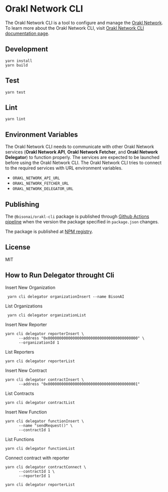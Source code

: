 # Orakl Network CLI

The Orakl Network CLI is a tool to configure and manage the [Orakl Network](https://orakl.network).
To learn more about the Orakl Network CLI, visit [Orakl Network CLI documentation page](https://orakl-network.gitbook.io/docs/orakl-network-cli/introduction).

## Development

```shell
yarn install
yarn build
```

## Test

```shell
yarn test
```

## Lint

```shell
yarn lint
```

## Environment Variables

The Orakl Network CLI needs to communicate with other Orakl Network services (**Orakl Network API**, **Orakl Network Fetcher**, and **Orakl Network Delegator**) to function properly.
The services are expected to be launched before using the Orakl Network CLI.
The Orakl Network CLI tries to connect to the required services with URL environment variables.

- `ORAKL_NETWORK_API_URL`
- `ORAKL_NETWORK_FETCHER_URL`
- `ORAKL_NETWORK_DELEGATOR_URL`

## Publishing

The `@bisonai/orakl-cli` package is published through [Github Actions pipeline](https://github.com/Bisonai/orakl/blob/master/.github/workflows/cli.build+publish.yaml) when the version the package specified in `package.json` changes.

The package is published at [NPM registry](https://www.npmjs.com/package/@bisonai/orakl-cli).

## License

MIT

## How to Run Delegator throught Cli

Insert New Organization

```shell
 yarn cli delegator organizationInsert --name BisonAI
```

List Organizations

```shell
 yarn cli delegator organizationList
```

Insert New Reporter

```shell
yarn cli delegator reporterInsert \
      --address "0x0000000000000000000000000000000000000000" \
      --organizationId 1
```

List Reporters

```shell
yarn cli delegator reporterList
```

Insert New Contract

```shell
yarn cli delegator contractInsert \
      --address "0x0000000000000000000000000000000000000001"
```

List Contracts

```shell
yarn cli delegator contractList
```

Insert New Function

```shell
yarn cli delegator functionInsert \
      --name "sendRequest()" \
      --contractId 1
```

List Functions

```shell
yarn cli delegator functionList
```

Connect contract with reporter

```shell
yarn cli delegator contractConnect \
      --contractId 1 \
      --reporterId 1
```

```shell
yarn cli delegator reporterList
```
